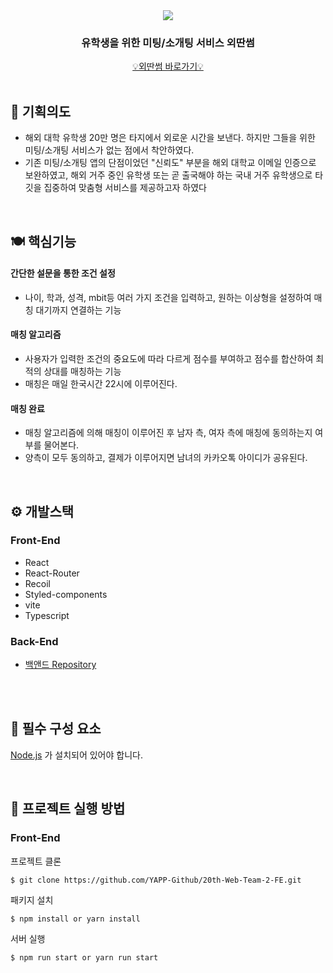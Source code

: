 <div align="center">
    <img src="https://user-images.githubusercontent.com/84016039/189094201-9bf798c6-9870-484d-bbd7-780d23f5a719.png" />
</div>

### <div align="center">유학생을 위한 미팅/소개팅 서비스 외딴썸</div>

<div align="center">
    <a href="https://intro.lonessum.com/">💡외딴썸 바로가기💡</a>
</div>

<br />

## 🧐 기획의도

- 해외 대학 유학생 20만 명은 타지에서 외로운 시간을 보낸다. 하지만 그들을 위한 미팅/소개팅 서비스가 없는 점에서 착안하였다.
- 기존 미팅/소개팅 앱의 단점이었던 "신뢰도" 부분을 해외 대학교 이메일 인증으로 보완하였고, 해외 거주 중인 유학생 또는 곧 출국해야 하는 국내 거주 유학생으로 타깃을 집중하여 맞춤형 서비스를 제공하고자 하였다
<br />

## 🍽️ 핵심기능

#### 간단한 설문을 통한 조건 설정
  - 나이, 학과, 성격, mbit등 여러 가지 조건을 입력하고, 원하는 이상형을 설정하여 매칭 대기까지 연결하는 기능 
#### 매칭 알고리즘
  - 사용자가 입력한 조건의 중요도에 따라 다르게 점수를 부여하고 점수를 합산하여 최적의 상대를 매칭하는 기능
  - 매칭은 매일 한국시간 22시에 이루어진다. 
#### 매칭 완료
  - 매칭 알고리즘에 의해 매칭이 이루어진 후 남자 측, 여자 측에 매칭에 동의하는지 여부를 물어본다.
  - 양측이 모두 동의하고, 결제가 이루어지면 남녀의 카카오톡 아이디가 공유된다.

<br />

## ⚙️ 개발스택

### Front-End

- React
- React-Router
- Recoil
- Styled-components
- vite
- Typescript

### Back-End

- [백앤드 Repository](https://github.com/YAPP-Github/20th-Web-Team-2-BE)

<br />


<br />

## 🍴 필수 구성 요소

[Node.js](https://nodejs.org/ko/) 가 설치되어 있어야 합니다.

<br />

## 📁 프로젝트 실행 방법

### Front-End

프로젝트 클론

```shell
$ git clone https://github.com/YAPP-Github/20th-Web-Team-2-FE.git
```

패키지 설치

```shell
$ npm install or yarn install
```

서버 실행

```shell
$ npm run start or yarn run start
```
